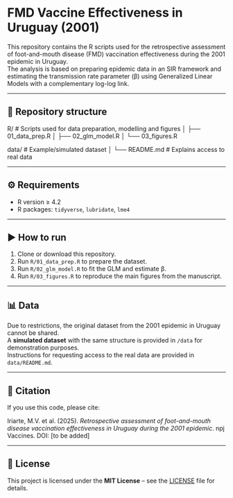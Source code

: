 # FMD Vaccine Effectiveness in Uruguay (2001)

This repository contains the R scripts used for the retrospective assessment of foot-and-mouth disease (FMD) vaccination effectiveness during the 2001 epidemic in Uruguay.  
The analysis is based on preparing epidemic data in an SIR framework and estimating the transmission rate parameter (β) using Generalized Linear Models with a complementary log-log link.

---

## 📂 Repository structure
R/ # Scripts used for data preparation, modelling and figures
│ ├── 01_data_prep.R
│ ├── 02_glm_model.R
│ └── 03_figures.R

data/ # Example/simulated dataset
│ └── README.md # Explains access to real data

---

## ⚙️ Requirements
- R version ≥ 4.2  
- R packages: `tidyverse`, `lubridate`, `lme4`  

---

## ▶️ How to run
1. Clone or download this repository.  
2. Run `R/01_data_prep.R` to prepare the dataset.  
3. Run `R/02_glm_model.R` to fit the GLM and estimate β.  
4. Run `R/03_figures.R` to reproduce the main figures from the manuscript.  

---

## 📊 Data
Due to restrictions, the original dataset from the 2001 epidemic in Uruguay cannot be shared.  
A **simulated dataset** with the same structure is provided in `/data` for demonstration purposes.  
Instructions for requesting access to the real data are provided in `data/README.md`.  

---

## 📖 Citation
If you use this code, please cite:  

Iriarte, M.V. et al. (2025). *Retrospective assessment of foot-and-mouth disease vaccination effectiveness in Uruguay during the 2001 epidemic*. npj Vaccines. DOI: [to be added]  

---

## 📜 License
This project is licensed under the **MIT License** – see the [LICENSE](LICENSE) file for details.  

